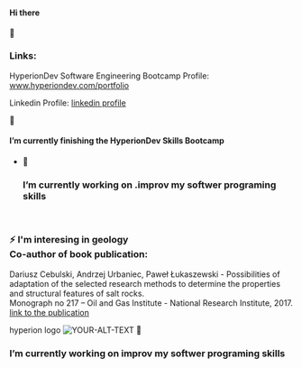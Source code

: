 ### <h4> Hi there </h4>👋


<h3>Links:<br></h3>
<p>HyperionDev Software Engineering Bootcamp Profile: <a href="https://www.hyperiondev.com/portfolio/108594">www.hyperiondev.com/portfolio</a></p>
<p>Linkedin Profile: <a href="https://www.linkedin.com/in/dariusz-cebulski">linkedin profile</a></p>
🌱 <h4> I’m currently  finishing the HyperionDev Skills Bootcamp<br/><h4/>

- 🔭 <h3>I’m currently working on .improv my softwer programing skills</h3><br/>
<h3> ⚡ I'm interesing in geology <br/>Co-author of book publication:</h3>
    <p>
        Dariusz Cebulski, Andrzej Urbaniec, Paweł Łukaszewski - Possibilities of adaptation of the selected research methods to determine the properties and structural features of salt rocks. <br>Monograph no 217 – Oil and Gas Institute - National  Research Institute, 2017.
    <a href="https://www.researchgate.net/publication/321998810_Mozliwosci_zastosowania_wybranych_metod_badawczych_do_okreslania_wlasnosci_i_cech_strukturalnych_soli_kamiennych"> link to the publication</a>
    </p>
<picture>
 hyperion logo
 <source media="(prefers-color-scheme: dark)" srcset="https://photos.google.com/photo/AF1QipNgHnEtaiCt8vE1Ll_EkwcoX1SEM1w0QtCI5Ova">
 <source media="(prefers-color-scheme: light)" srcset="https://photos.google.com/photo/AF1QipMkSHQLZrTwYYxaEh2Ot--f3tWQgY0INawywPBq">
 <img alt="YOUR-ALT-TEXT" src="https://photos.google.com/photo/AF1QipNC5V81ySXGlTHZyBCfx_boFUsE-0lyLFNfxw5_">
</picture>
 🔭 <h3>I’m currently working on improv my softwer programing skills</h3>
 

<!--
**DarekC70/DarekC70** is a ✨ _special_ ✨ repository because its `README.md` (this file) appears on your GitHub profile.

Here are some ideas to get you started:

- 🔭 <h3>I’m currently working on .improv my softwer programing skills</h3>
- 🌱 I’m currently  Boot
- 👯 I’m looking to collaborate on ...
- 🤔 I’m looking for help with ...
- 💬 Ask me about ...
- 📫 How to reach me: ...
- 😄 Pronouns: ...
- ⚡ Fun fact: ...
-->
